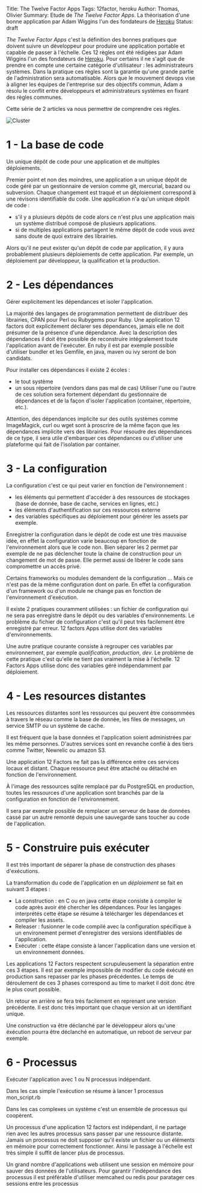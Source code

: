 Title: The Twelve Factor Apps
Tags: 12factor, heroku
Author: Thomas, Olivier
Summary: Etude de *The Twelve Factor Apps*. La théorisation d'une bonne application par Adam Wiggins l'un des fondateurs de [Heroku](https://www.heroku.com/)
Status: draft

*The Twelve Factor Apps* c'est la définition des bonnes pratiques que doivent suivre un développeur pour produire une application portable et capable de passer à l'échelle. Ces 12 règles ont été rédigées par Adam Wiggins l'un des fondateurs de [Heroku](https://www.heroku.com/). 
Pour certains il ne s'agit que de prendre en compte une certaine catégorie d'utilisateur : les administrateurs systèmes. 
Dans la pratique ces règles sont la garantie qu'une grande partie de l'administration sera automatisable. 
Alors que le mouvement devops vise à aligner les équipes de l'entreprise sur des objectifs commun, Adam a résolu le conflit entre développeurs et administrateurs systèmes en fixant des règles communes.

Cette série de 2 articles va nous permettre de comprendre ces règles.

![Cluster]({filename}/images/sky_cluster.jpg)

# 1 - La base de code

Un unique dépôt de code pour une application et de multiples déploiements.

Premier point et non des moindres, une application a un unique dépôt de code géré par un gestionnaire de version comme git, mercurial, bazard ou subversion.
Chaque changement est traqué et un déploiement correspond à une révisons identifiable du code. 
Une application n'a qu'un unique dépôt de code :

- s'il y a plusieurs dépôts de code alors ce n'est plus une application mais un système distribué composé de plusieurs applications.
- si de multiples applications partagent le même dépôt de code vous avez sans doute de quoi extraire des librairies.

Alors qu'il ne peut exister qu'un dépôt de code par application, il y aura probablement plusieurs déploiements de cette application. 
Par exemple, un déploiement par développeur, la qualification et la production.

# 2 - Les dépendances

Gérer explicitement les dépendances et isoler l'application.

La majorité des langages de programmation permettent de distribuer des librairies, CPAN pour Perl ou Rubygems pour Ruby. 
Une application 12 factors doit explicitement déclarer ses dépendances, jamais elle ne doit présumer de la présence d'une dépendance. 
Avec la description des dépendances il doit être possible de reconstruire intégralement toute l'application avant de l'exécuter. 
En ruby il est par exemple possible d'utiliser bundler et les Gemfile, en java, maven ou ivy seront de bon candidats.

Pour installer ces dépendances il existe 2 écoles : 
- le tout système
- un sous répertoire (vendors dans pas mal de cas)
Utiliser l'une ou l'autre de ces solution sera fortement dépendant du gestionnaire de dépendances et de la façon d'isoler l'application (container, répertoire, etc.).

Attention, des dépendances implicite sur des outils systèmes comme ImageMagick, curl ou wget sont à proscrire de la même façon que les dépendances implicite vers des librairies. 
Pour résoudre des dépendances de ce type, il sera utile d'embarquer ces dépendances ou d'utiliser une plateforme qui fait de l'isolation par container.

# 3 - La configuration

La configuration c'est ce qui peut varier en fonction de l'environnement :

- les éléments qui permettent d'accéder à des ressources de stockages (base de donnée, base de cache, services en lignes, etc.) 
- les éléments d'authentification sur ces ressources externe
- des variables spécifiques au déploiement pour générer les assets par exemple.

Enregistrer la configuration dans le dépôt de code est une très mauvaise idée, en effet la configuration varie beaucoup en fonction de l'environnement alors que le code non.
Bien séparer les 2 permet par exemple de ne pas déclencher toute la chaine de construction pour un changement de mot de passe. 
Elle permet aussi de libérer le code sans compromettre un accès privé.

Certains frameworks ou modules demandent de la configuration ... Mais ce n'est pas de la même configuration dont on parle. En effet la configuration d'un framework ou d'un module ne change pas en fonction de l'environnement d'exécution. 

Il existe 2 pratiques couramment utilisées : un fichier de configuration qui ne sera pas enregistré dans le dépôt ou des variables d'environnements. 
Le problème du fichier de configuration c'est qu'il peut très facilement être enregistré par erreur. 
12 factors Apps utilise dont des variables d'environnements.

Une autre pratique courante consiste à regrouper ces variables par environnement, par exemple *qualification*, *production*, *dev*. 
Le problème de cette pratique c'est qu'elle ne tient pas vraiment la mise à l'échelle. 12 Factors Apps utilise donc des variables géré indépendamment par déploiement.

# 4 - Les resources distantes

Les ressources distantes sont les ressources qui peuvent être consommées à travers le réseau comme la base de donnée, les files de messages, un service SMTP ou un système de cache. 

Il est fréquent que la base données et l'application soient administrées par les même personnes. D'autres services sont en revanche confié à des tiers comme Twitter, Newrelic ou amazon S3.

Une application 12 Factors ne fait pas la différence entre ces services locaux et distant. Chaque ressource peut être attaché ou détaché en fonction de l'environnement.

À l'image des ressources sqlite remplacé par du PostgreSQL en production, toutes les ressources d'une application sont branchés par de la configuration en fonction de l'environnement.

Il sera par exemple possible de remplacer un serveur de base de données cassé par un autre remonté depuis une sauvegarde sans toucher au code de l'application.

# 5 - Construire puis exécuter

Il est très important de séparer la phase de construction des phases d'exécutions. 

La transformation du code de l'application en un *déploiement* se fait en suivant 3 étapes : 

- La construction : en C ou en java cette étape consiste à compiler le code après avoir été chercher les dépendances. Pour les langages interprétés cette étape se résume à télécharger les dépendances et compiler les assets.
- Releaser : fusionner le code compilé avec la configuration spécifique à un environement permet d'enregistrer des versions identifiables de l'application.
- Exécuter : cette étape consiste à lancer l'application dans une version et un environnement données.

Les applications 12 Factors respectent scrupuleusement la séparation entre ces 3 étapes. 
Il est par exemple impossible de modifier du code éxécuté en production sans repasser par les phases précédentes. 
Le temps de déroulement de ces 3 phases correspond au time to market il doit donc être le plus court possible.

Un retour en arrière se fera très facilement en reprenant une version précédente. Il est donc très important que chaque version ait un identifiant unique. 

Une construction va être déclanché par le développeur alors qu'une éxécution pourra être déclanché en automatique, un reboot de serveur par exemple.

# 6 - Processus

Exécuter l'application avec 1 ou N processus indépendant.

Dans les cas simple l'exécution se résume à lancer 1 processus 
    mon_script.rb

Dans les cas complexes un système c'est un ensemble de processus qui coopèrent.

Un processus d'une application 12 factors est indépendant, il ne partage rien avec les autres processus sans passer par une ressource distante. 
Jamais un processus ne doit supposer qu'il existe un fichier ou un éléments en mémoire pour correctement fonctionner. 
Ainsi le passage à l'échelle est très simple il suffit de lancer plus de processus.

Un grand nombre d'applications web utilisent une session en mémoire pour sauver des données de l'utilisateurs.
Pour garantir l'indépendance des processus il est préférable d'utiliser memcahed ou redis pour paratager ces sessions entre les processus
